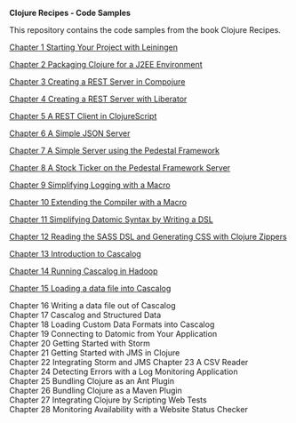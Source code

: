 **Clojure Recipes - Code Samples**

This repository contains the code samples from the book Clojure Recipes. 

[Chapter 1 Starting Your Project with Leiningen](https://github.com/juliangamble/clojure-recipes/tree/master/ch-01-leiningen)

[Chapter 2 Packaging Clojure for a J2EE Environment](https://github.com/juliangamble/clojure-recipes/tree/master/ch-02-packaging-J2EE)

[Chapter 3 Creating a REST Server in Compojure](https://github.com/juliangamble/clojure-recipes/tree/master/ch-03-rest-server-compojure)

[Chapter 4 Creating a REST Server with Liberator](https://github.com/juliangamble/clojure-recipes/tree/master/ch-04-rest-server-liberator)

[Chapter 5 A REST Client in ClojureScript](https://github.com/juliangamble/clojure-recipes/tree/master/ch-05-rest-client-clojurescript)

[Chapter 6 A Simple JSON Server](https://github.com/juliangamble/clojure-recipes/tree/master/ch-06-json-server)

[Chapter 7 A Simple Server using the Pedestal Framework](https://github.com/juliangamble/clojure-recipes/tree/master/ch-07-pedestal-server)

[Chapter 8 A Stock Ticker on the Pedestal Framework Server](https://github.com/juliangamble/clojure-recipes/tree/master/ch-08-pedestal-stock-ticker)

[Chapter 9 Simplifying Logging with a Macro](https://github.com/juliangamble/clojure-recipes/tree/master/ch-09-macro-simplifying-logging)

[Chapter 10 Extending the Compiler with a Macro](https://github.com/juliangamble/clojure-recipes/tree/master/ch-10-macro-extending-the-compiler)

[Chapter 11 Simplifying Datomic Syntax by Writing a DSL](https://github.com/juliangamble/clojure-recipes/tree/master/ch-11-DSL-simplifying-datomic-syntax)

[Chapter 12 Reading the SASS DSL and Generating CSS with  Clojure Zippers](https://github.com/juliangamble/clojure-recipes/tree/master/ch-12-generating-css-with-zippers)

[Chapter 13 Introduction to Cascalog](https://github.com/juliangamble/clojure-recipes/tree/master/ch-13-cascalog-introduction)

[Chapter 14 Running Cascalog in Hadoop](https://github.com/juliangamble/clojure-recipes/tree/master/ch-14-cascalog-and-hadoop)

[Chapter 15 Loading a data file into Cascalog](https://github.com/juliangamble/clojure-recipes/tree/master/ch-15-cascalog-loading-data-file)

Chapter 16 Writing a data file out of Cascalog  
Chapter 17 Cascalog and Structured Data  
Chapter 18 Loading Custom Data Formats into Cascalog  
Chapter 19 Connecting to Datomic from Your Application  
Chapter 20 Getting Started with Storm  
Chapter 21 Getting Started with JMS in Clojure  
Chapter 22 Integrating Storm and JMS 
Chapter 23 A CSV Reader  
Chapter 24 Detecting Errors with a Log Monitoring Application  
Chapter 25 Bundling Clojure as an Ant Plugin  
Chapter 26 Bundling Clojure as a Maven Plugin  
Chapter 27 Integrating Clojure by Scripting Web Tests  
Chapter 28 Monitoring Availability with a Website Status Checker  
